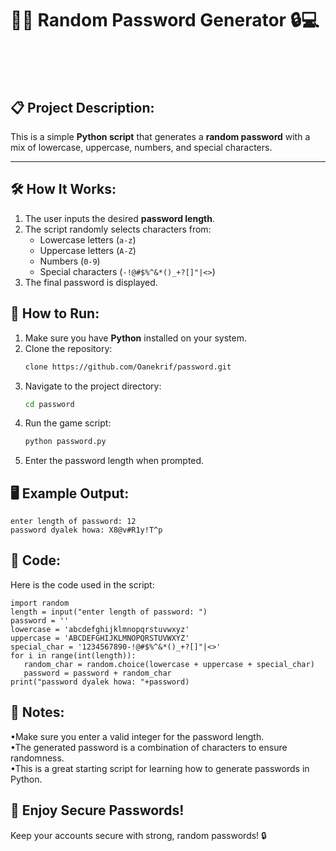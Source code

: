 # 🔑✨ Random Password Generator 🔒💻</br></br></br>

## 📋 Project Description:
This is a simple **Python script** that generates a **random password** with a mix of lowercase,
uppercase, numbers, and special characters.</br>

---

## 🛠️ How It Works:
1. The user inputs the desired **password length**.
2. The script randomly selects characters from:
   - Lowercase letters (`a-z`)</br>
   - Uppercase letters (`A-Z`)</br>
   - Numbers (`0-9`)</br>
   - Special characters (`-!@#$%^&*()_+?[]"|<>`)
3. The final password is displayed.

## 🚀 How to Run:
1. Make sure you have **Python** installed on your system.
2. Clone the repository:
    ```bash
   clone https://github.com/Oanekrif/password.git
3. Navigate to the project directory:
    ```bash
   cd password
4. Run the game script:
    ```bash
    python password.py
5. Enter the password length when prompted.

## 🖥️ Example Output:

    enter length of password: 12
    password dyalek howa: X8@v#R1y!T^p

## 🔧 Code:
Here is the code used in the script:</br>

    import random
    length = input("enter length of password: ")
    password = ''
    lowercase = 'abcdefghijklmnopqrstuvwxyz'
    uppercase = 'ABCDEFGHIJKLMNOPQRSTUVWXYZ'
    special_char = '1234567890-!@#$%^&*()_+?[]"|<>'
    for i in range(int(length)):
       random_char = random.choice(lowercase + uppercase + special_char)
       password = password + random_char
    print("password dyalek howa: "+password)

## 📌 Notes:
•Make sure you enter a valid integer for the password length.</br>
•The generated password is a combination of characters to ensure randomness.</br>
•This is a great starting script for learning how to generate passwords in Python.

## 🎉 Enjoy Secure Passwords!
Keep your accounts secure with strong, random passwords! 🔒
